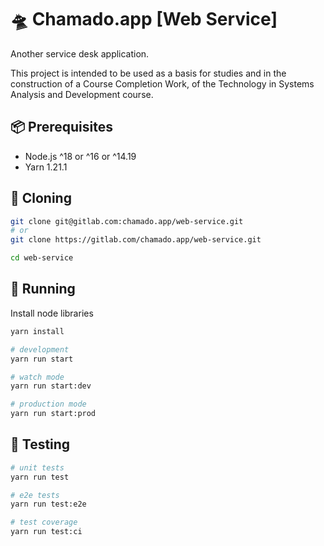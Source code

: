 # 🛸 Chamado.app [Web Service]

Another service desk application.

This project is intended to be used as a basis for studies and in the construction of a Course Completion Work, of the Technology in Systems Analysis and Development course.

## 📦 Prerequisites

- Node.js ^18 or ^16 or ^14.19
- Yarn 1.21.1

## 🛬 Cloning

```sh
git clone git@gitlab.com:chamado.app/web-service.git
# or
git clone https://gitlab.com/chamado.app/web-service.git
```

```sh
cd web-service
```

## 🏃 Running

Install node libraries

```sh
yarn install
```

```bash
# development
yarn run start

# watch mode
yarn run start:dev

# production mode
yarn run start:prod
```

## 🧪 Testing

```bash
# unit tests
yarn run test

# e2e tests
yarn run test:e2e

# test coverage
yarn run test:ci
```

<!-- ## ✏️ Contributing

For more information about code patterns and rules for development, see the [CONTRIBUTING](./CONTRIBUTING.md) file. -->
